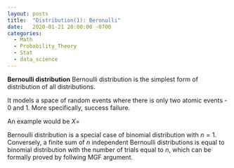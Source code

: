 ```yaml
---
layout: posts
title:  "Distribution(1): Beronulli"
date:   2020-01-21 20:00:00 -0700
categories:
  - Math
  - Probability_Theory
  - Stat
  - data_science
---
```

<b>Bernoulli distribution</b>
Bernoulli distribution is the simplest form of distribution of all distributions.

It models a space of random events where there is only two atomic events - 0 and 1.
More specifically, success failure.


An example would be $X=$

Bernoulli distribution is a special case of binomial distribution with $n=1$.
Conversely, a finite sum of $n$ independent Bernoulli distributions is equal to
binomial distribution with the number of trials equal to $n$, which can be formally proved by follwing MGF argument.
